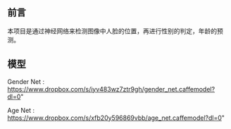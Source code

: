 ## 前言
本项目是通过神经网络来检测图像中人脸的位置，再进行性别的判定，年龄的预测。

## 模型
Gender Net : https://www.dropbox.com/s/iyv483wz7ztr9gh/gender_net.caffemodel?dl=0"

Age Net : https://www.dropbox.com/s/xfb20y596869vbb/age_net.caffemodel?dl=0"

